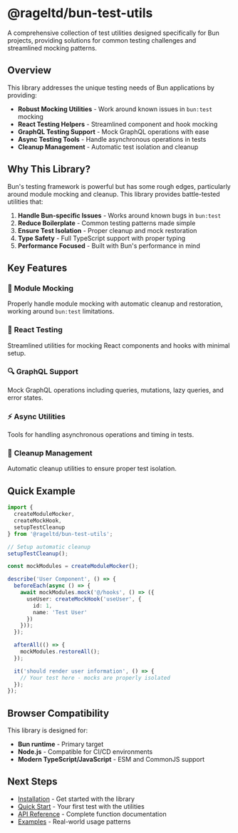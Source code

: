 # @rageltd/bun-test-utils

A comprehensive collection of test utilities designed specifically for Bun projects, providing solutions for common testing challenges and streamlined mocking patterns.

## Overview

This library addresses the unique testing needs of Bun applications by providing:

- **Robust Mocking Utilities** - Work around known issues in `bun:test` mocking
- **React Testing Helpers** - Streamlined component and hook mocking
- **GraphQL Testing Support** - Mock GraphQL operations with ease
- **Async Testing Tools** - Handle asynchronous operations in tests
- **Cleanup Management** - Automatic test isolation and cleanup

## Why This Library?

Bun's testing framework is powerful but has some rough edges, particularly around module mocking and cleanup. This library provides battle-tested utilities that:

1. **Handle Bun-specific Issues** - Works around known bugs in `bun:test`
2. **Reduce Boilerplate** - Common testing patterns made simple
3. **Ensure Test Isolation** - Proper cleanup and mock restoration
4. **Type Safety** - Full TypeScript support with proper typing
5. **Performance Focused** - Built with Bun's performance in mind

## Key Features

### 🚀 **Module Mocking**
Properly handle module mocking with automatic cleanup and restoration, working around `bun:test` limitations.

### 🎯 **React Testing**
Streamlined utilities for mocking React components and hooks with minimal setup.

### 🔍 **GraphQL Support**
Mock GraphQL operations including queries, mutations, lazy queries, and error states.

### ⚡ **Async Utilities**
Tools for handling asynchronous operations and timing in tests.

### 🧹 **Cleanup Management**
Automatic cleanup utilities to ensure proper test isolation.

## Quick Example

```typescript
import { 
  createModuleMocker, 
  createMockHook,
  setupTestCleanup 
} from '@rageltd/bun-test-utils';

// Setup automatic cleanup
setupTestCleanup();

const mockModules = createModuleMocker();

describe('User Component', () => {
  beforeEach(async () => {
    await mockModules.mock('@/hooks', () => ({
      useUser: createMockHook('useUser', { 
        id: 1, 
        name: 'Test User' 
      })
    }));
  });

  afterAll(() => {
    mockModules.restoreAll();
  });

  it('should render user information', () => {
    // Your test here - mocks are properly isolated
  });
});
```

## Browser Compatibility

This library is designed for:
- **Bun runtime** - Primary target
- **Node.js** - Compatible for CI/CD environments
- **Modern TypeScript/JavaScript** - ESM and CommonJS support

## Next Steps

- [Installation](getting-started/installation.md) - Get started with the library
- [Quick Start](getting-started/quick-start.md) - Your first test with the utilities
- [API Reference](api-reference/) - Complete function documentation
- [Examples](examples/) - Real-world usage patterns